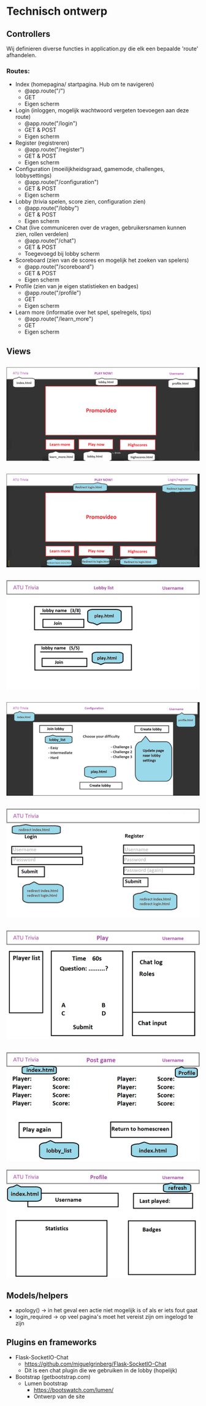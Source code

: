 # Technisch ontwerp

## Controllers

Wij definieren diverse functies in application.py die elk een bepaalde 'route' afhandelen.

### Routes:
- Index (homepagina/ startpagina. Hub om te navigeren)
    - @app.route("/")
    - GET
    - Eigen scherm
- Login (inloggen, mogelijk wachtwoord vergeten toevoegen aan deze route)
    - @app.route("/login")
    - GET & POST
    - Eigen scherm
- Register (registreren)
    - @app.route("/register")
    - GET & POST
    - Eigen scherm
- Configuration (moeilijkheidsgraad, gamemode, challenges, lobbysettings)
    - @app.route("/configuration")
    - GET & POST
    - Eigen scherm
- Lobby (trivia spelen, score zien, configuration zien)
    - @app.route("/lobby")
    - GET & POST
    - Eigen scherm
- Chat (live communiceren over de vragen, gebruikersnamen kunnen zien, rollen verdelen)
    - @app.route("/chat")
    - GET & POST
    - Toegevoegd bij lobby scherm
- Scoreboard (zien van de scores en mogelijk het zoeken van spelers)
    - @app.route("/scoreboard")
    - GET & POST
    - Eigen scherm
- Profile (zien van je eigen statistieken en badges)
    - @app.route("/profile")
    - GET
    - Eigen scherm
- Learn more (informatie over het spel, spelregels, tips)
    - @app.route("/learn_more")
    - GET
    - Eigen scherm

## Views

![schets](schetsen/Homepage_index.png)
---------------------------------------
![schets](schetsen/Homepage_login.png)
---------------------------------------
![schets](schetsen/lobby_list.png)
---------------------------------------
![schets](schetsen/lobby.png)
---------------------------------------
![schets](schetsen/Login.png)
---------------------------------------
![schets](schetsen/play.png)
---------------------------------------
![schets](schetsen/post_game.png)
---------------------------------------
![schets](schetsen/profile.png)

## Models/helpers

- apology() -> in het geval een actie niet mogelijk is of als er iets fout gaat
- login_required -> op veel pagina's moet het vereist zijn om ingelogd te zijn

## Plugins en frameworks

- Flask-SocketIO-Chat
    - https://github.com/miguelgrinberg/Flask-SocketIO-Chat
    - Dit is een chat plugin die we gebruiken in de lobby (hopelijk)
- Bootstrap (getbootstrap.com)
    - Lumen bootstrap
        - https://bootswatch.com/lumen/
        - Ontwerp van de site